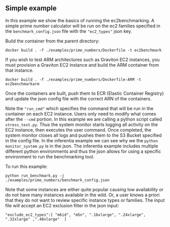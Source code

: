 ## Simple example

In this example we show the basics of running the ec2benchmarking.  A simple prime number calculator will be run on the ec2 families specified in the ```benchmark_config.json``` file with the ```"ec2_types"``` json key. 

Build the container from the parent directory:

```
docker build . -f ./examples/prime_numbers/Dockerfile -t ec2benchmark
```

If you wish to test ARM architectures such as Graviton EC2 instances, you must provision a Graviton EC2 instance and build the ARM container from that instance.

```
docker build . -f ./examples/prime_numbers/Dockerfile-ARM -t ec2benchmarkarm
```

Once the containers are built, push them to ECR (Elastic Container Registry) and update the json config file with the correct ARN of the containers.

Note the ```"run_cmd"``` which specifies the command that will be run in the container on each EC2 instance.  Users only need to modify what comes after the ```--cmd``` portion.  In this example we are calling a python script called ```stress_test.py```.  Thus the system monitor starts logging all activity on the EC2 instance, then executes the user command. Once completed, the system monitor closes all logs and pushes them to the S3 Bucket specified in the config file. In the inferentia example we can see why we the ```python monitor_system.py``` is in the json.  The inferentia example includes multiple different python environments and thus the json allows for using a specific environment to run the benchmarking tool. 

To run this example:

```
python run_benchmark.py -j ./examples/prime_numbers/benchmark_config.json
```

Note that some instances are either quite popular causing low availability or do not have many instances available in the wild.  Or, a user knows a priori that they do not want to review specific instance types or families. The input file will accept an EC2 exclusion filter in the json input:

```
"exclude_ec2_types":[ "m6id", "m5n", ".16xlarge", ".24xlarge", ".32xlarge" ,".48xlarge"  ]
```
